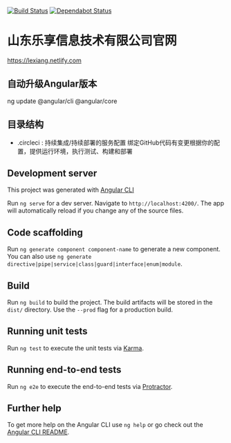 <p><a href="https://circleci.com/gh/DreamPWJ/le-xiang-site" rel="nofollow"><img src="https://camo.githubusercontent.com/1212462abb387394382c3ffc26cd99b81583aeb4/68747470733a2f2f636972636c6563692e636f6d2f67682f696f6e69632d7465616d2f73746172746572732e7376673f7374796c653d736869656c64" alt="Build Status"  style="max-width:100%;"></a>
<a href="https://dependabot.com" rel="nofollow"><img src="https://camo.githubusercontent.com/d70515d3f873345d60f293e1748539fe1527fe4d/68747470733a2f2f6170692e646570656e6461626f742e636f6d2f6261646765732f7374617475733f686f73743d676974687562266964656e7469666965723d313039303532363230" alt="Dependabot Status" data-canonical-src="https://api.dependabot.com/badges/status?host=github&amp;identifier=109052620" style="max-width:100%;"></a></p>

# 山东乐享信息技术有限公司官网

https://lexiang.netlify.com

## 自动升级Angular版本

ng update @angular/cli @angular/core

## 目录结构
- .circleci : 持续集成/持续部署的服务配置 绑定GitHub代码有变更根据你的配置，提供运行环境，执行测试、构建和部署


## Development server
This project was generated with [Angular CLI](https://github.com/angular/angular-cli)

Run `ng serve` for a dev server. Navigate to `http://localhost:4200/`. The app will automatically reload if you change any of the source files.

## Code scaffolding

Run `ng generate component component-name` to generate a new component. You can also use `ng generate directive|pipe|service|class|guard|interface|enum|module`.

## Build

Run `ng build` to build the project. The build artifacts will be stored in the `dist/` directory. Use the `--prod` flag for a production build.

## Running unit tests

Run `ng test` to execute the unit tests via [Karma](https://karma-runner.github.io).

## Running end-to-end tests

Run `ng e2e` to execute the end-to-end tests via [Protractor](http://www.protractortest.org/).

## Further help

To get more help on the Angular CLI use `ng help` or go check out the [Angular CLI README](https://github.com/angular/angular-cli/blob/master/README.md).
